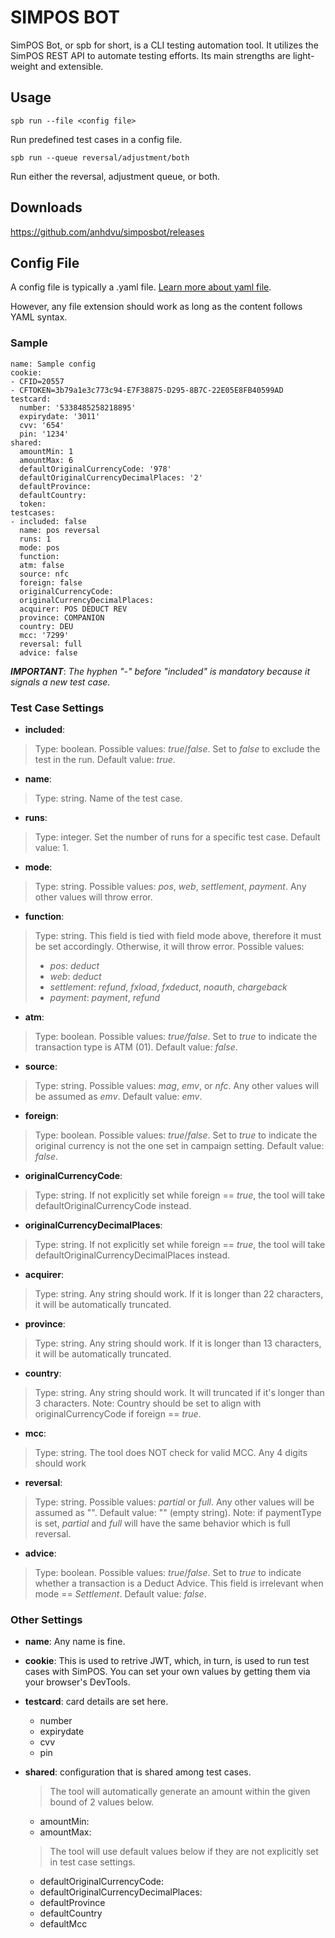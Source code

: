 # **SIMPOS BOT**

SimPOS Bot, or spb for short, is a CLI testing automation tool. 
It utilizes the SimPOS REST API to automate testing efforts.
Its main strengths are light-weight and extensible.
## **Usage**

    spb run --file <config file>
Run predefined test cases in a config file.

    spb run --queue reversal/adjustment/both
Run either the reversal, adjustment queue, or both.

## **Downloads**

https://github.com/anhdvu/simposbot/releases

## **Config File**

A config file is typically a .yaml file. [Learn more about yaml file](https://en.wikipedia.org/wiki/YAML).

However, any file extension should work as long as the content follows YAML syntax.

### **Sample**

    name: Sample config
    cookie:
    - CFID=20557
    - CFTOKEN=3b79a1e3c773c94-E7F38875-D295-8B7C-22E05E8FB40599AD
    testcard:
      number: '5338485258218895'
      expirydate: '3011'
      cvv: '654'
      pin: '1234'
    shared:
      amountMin: 1
      amountMax: 6
      defaultOriginalCurrencyCode: '978'
      defaultOriginalCurrencyDecimalPlaces: '2'
      defaultProvince:
      defaultCountry:
      token:
    testcases:
    - included: false 
      name: pos reversal
      runs: 1 
      mode: pos 
      function: 
      atm: false  
      source: nfc 
      foreign: false 
      originalCurrencyCode: 
      originalCurrencyDecimalPlaces: 
      acquirer: POS DEDUCT REV
      province: COMPANION
      country: DEU
      mcc: '7299'
      reversal: full
      advice: false  


***IMPORTANT***: *The hyphen "-" before "included" is mandatory because it signals a new test case.*

### **Test Case Settings**

- **included**: 
> Type: boolean. Possible values: *true*/*false*. Set to *false* to exclude the test in the run. Default value: *true*.
- **name**: 
> Type: string. Name of the test case.
- **runs**: 
> Type: integer. Set the number of runs for a specific test case. Default value: 1.
- **mode**: 
> Type: string. Possible values: *pos*, *web*, *settlement*, *payment*. Any other values will throw error.
- **function**:
> Type: string. This field is tied with field mode above, therefore it must be set accordingly. Otherwise, it will throw error. 
> Possible values:
> - *pos*: *deduct*
> - *web*: *deduct*
> - *settlement*: *refund*, *fxload*, *fxdeduct*, *noauth*, *chargeback*
> - *payment*: *payment*, *refund*
- **atm**: 
> Type: boolean. Possible values: *true/false*. Set to *true* to indicate the transaction type is ATM (01). Default value: *false*.
- **source**: 
> Type: string. Possible values: *mag*, *emv*, or *nfc*. Any other values will be assumed as *emv*. Default value: *emv*.
- **foreign**: 
> Type: boolean. Possible values: *true*/*false*. Set to *true* to indicate the original currency is not the one set in campaign setting. Default value: *false*.
- **originalCurrencyCode**: 
> Type: string. If not explicitly set while foreign == *true*, the tool will take defaultOriginalCurrencyCode instead.
- **originalCurrencyDecimalPlaces**: 
> Type: string. If not explicitly set while foreign == *true*, the tool will take defaultOriginalCurrencyDecimalPlaces instead.
- **acquirer**:
> Type: string. Any string should work. If it is longer than 22 characters, it will be automatically truncated.
- **province**:
> Type: string. Any string should work. If it is longer than 13 characters, it will be automatically truncated.
- **country**: 
> Type: string. Any string should work. It will truncated if it's longer than 3 characters. Note: Country should be set to align with originalCurrencyCode if foreign == *true*.
- **mcc**:
> Type: string. The tool does NOT check for valid MCC. Any 4 digits should work
- **reversal**: 
> Type: string. Possible values: *partial* or *full*. Any other values will be assumed as "". Default value: "" (empty string).
> Note: if paymentType is set, *partial* and *full* will have the same behavior which is full reversal.
- **advice**: 
> Type: boolean. Possible values: *true*/*false*. Set to *true* to indicate whether a transaction is a Deduct Advice. This field is irrelevant when mode == *Settlement*. Default value: *false*.

### **Other Settings**

- **name**: Any name is fine.

- **cookie**: This is used to retrive JWT, which, in turn, is used to run test cases with SimPOS. You can set your own values by getting them via your browser's DevTools.
- **testcard**: card details are set here.
  - number
  - expirydate
  - cvv
  - pin

- **shared**: configuration that is shared among test cases.
  > The tool will automatically generate an amount within the given bound of 2 values below.
  - amountMin: 
  - amountMax:
  > The tool will use default values below if they are not explicitly set in test case settings.
  - defaultOriginalCurrencyCode:
  - defaultOriginalCurrencyDecimalPlaces:
  - defaultProvince
  - defaultCountry
  - defaultMcc